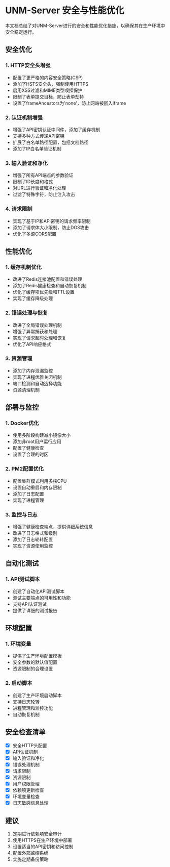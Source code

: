 # UNM-Server 安全与性能优化

本文档总结了对UNM-Server进行的安全和性能优化措施，以确保其在生产环境中安全稳定运行。

## 安全优化

### 1. HTTP安全头增强
- 配置了更严格的内容安全策略(CSP)
- 添加了HSTS安全头，强制使用HTTPS
- 启用XSS过滤和MIME类型嗅探保护
- 限制了表单提交目标，防止表单劫持
- 设置了frameAncestors为'none'，防止网站被嵌入iframe

### 2. 认证机制增强
- 增强了API密钥认证中间件，添加了缓存机制
- 支持多种方式传递API密钥
- 扩展了白名单路径配置，包括文档路径
- 添加了IP白名单验证机制

### 3. 输入验证和净化
- 增强了所有API端点的参数验证
- 限制了ID长度和格式
- 对URL进行验证和净化处理
- 过滤了特殊字符，防止注入攻击

### 4. 请求限制
- 实现了基于IP和API密钥的请求频率限制
- 添加了请求体大小限制，防止DOS攻击
- 优化了多源CORS配置

## 性能优化

### 1. 缓存机制优化
- 改进了Redis连接池配置和错误处理
- 添加了Redis健康检查和自动恢复机制
- 优化了缓存项优先级和TTL设置
- 实现了缓存降级处理

### 2. 错误处理与恢复
- 改进了全局错误处理机制
- 增强了异常捕获和处理
- 实现了请求超时处理和恢复
- 优化了API响应格式

### 3. 资源管理
- 添加了内存泄漏监控
- 实现了进程优雅关闭机制
- 端口检测和自动选择功能
- 资源清理机制

## 部署与监控

### 1. Docker优化
- 使用多阶段构建减小镜像大小
- 添加非root用户运行应用
- 配置了健康检查
- 设置了合理的时区

### 2. PM2配置优化
- 配置集群模式利用多核CPU
- 设置自动重启和内存限制
- 添加了日志配置
- 实现了进程管理

### 3. 监控与日志
- 增强了健康检查端点，提供详细系统信息
- 改进了日志格式和级别
- 添加了日志轮转配置
- 实现了资源使用监控

## 自动化测试

### 1. API测试脚本
- 创建了自动化API测试脚本
- 测试主要端点的可用性和功能
- 支持API认证测试
- 提供了详细的测试报告

## 环境配置

### 1. 环境变量
- 提供了生产环境配置模板
- 安全参数的默认值配置
- 资源限制的合理设置

### 2. 启动脚本
- 创建了生产环境启动脚本
- 支持日志轮转
- 进程管理和监控功能
- 自动恢复机制

## 安全检查清单

- [x] 安全HTTP头配置
- [x] API认证机制
- [x] 输入验证和净化
- [x] 错误处理机制
- [x] 请求限制
- [x] 资源限制
- [x] 用户权限管理
- [x] 依赖项更新检查
- [x] 环境变量检查
- [x] 日志敏感信息处理

## 建议

1. 定期进行依赖项安全审计
2. 使用HTTPS在生产环境中部署
3. 设置适当的API密钥和访问控制
4. 配置外部监控系统
5. 实施定期备份策略 